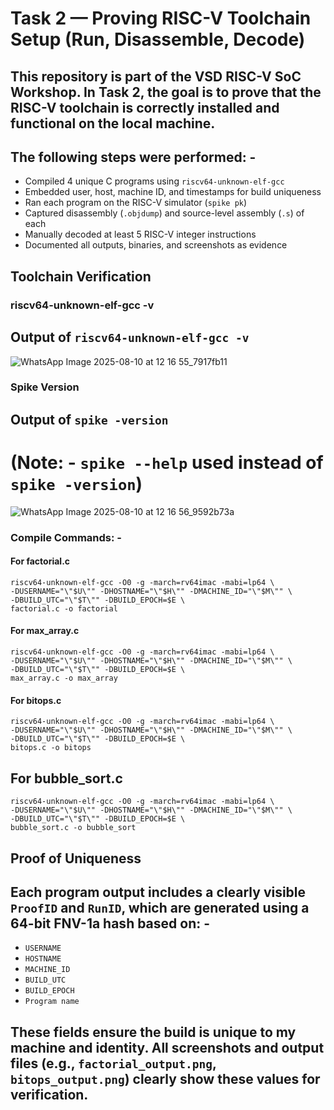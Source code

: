 # Task 2 — Proving RISC-V Toolchain Setup (Run, Disassemble, Decode)

## This repository is part of the VSD RISC-V SoC Workshop. In Task 2, the goal is to prove that the RISC-V toolchain is correctly installed and functional on the local machine.

## The following steps were performed: -
- Compiled 4 unique C programs using `riscv64-unknown-elf-gcc`
- Embedded user, host, machine ID, and timestamps for build uniqueness
- Ran each program on the RISC-V simulator (`spike pk`)
- Captured disassembly (`.objdump`) and source-level assembly (`.s`) of each
- Manually decoded at least 5 RISC-V integer instructions
- Documented all outputs, binaries, and screenshots as evidence

## Toolchain Verification

### riscv64-unknown-elf-gcc -v
## Output of ``` riscv64-unknown-elf-gcc -v ```
![WhatsApp Image 2025-08-10 at 12 16 55_7917fb11](https://github.com/user-attachments/assets/2406b237-ace9-4941-9184-6ed06ce27b67)

### Spike Version
## Output of ``` spike -version ```
# (Note: - ``` spike --help ``` used instead of ``` spike -version```)
![WhatsApp Image 2025-08-10 at 12 16 56_9592b73a](https://github.com/user-attachments/assets/640d6eb4-85bd-4c09-9b3c-01ffe99d02d2)


### Compile Commands: -

#### For factorial.c
```
riscv64-unknown-elf-gcc -O0 -g -march=rv64imac -mabi=lp64 \
-DUSERNAME="\"$U\"" -DHOSTNAME="\"$H\"" -DMACHINE_ID="\"$M\"" \
-DBUILD_UTC="\"$T\"" -DBUILD_EPOCH=$E \
factorial.c -o factorial
```
#### For max_array.c
```
riscv64-unknown-elf-gcc -O0 -g -march=rv64imac -mabi=lp64 \
-DUSERNAME="\"$U\"" -DHOSTNAME="\"$H\"" -DMACHINE_ID="\"$M\"" \
-DBUILD_UTC="\"$T\"" -DBUILD_EPOCH=$E \
max_array.c -o max_array
```
#### For bitops.c
```
riscv64-unknown-elf-gcc -O0 -g -march=rv64imac -mabi=lp64 \
-DUSERNAME="\"$U\"" -DHOSTNAME="\"$H\"" -DMACHINE_ID="\"$M\"" \
-DBUILD_UTC="\"$T\"" -DBUILD_EPOCH=$E \
bitops.c -o bitops
```
## For bubble_sort.c
```
riscv64-unknown-elf-gcc -O0 -g -march=rv64imac -mabi=lp64 \
-DUSERNAME="\"$U\"" -DHOSTNAME="\"$H\"" -DMACHINE_ID="\"$M\"" \
-DBUILD_UTC="\"$T\"" -DBUILD_EPOCH=$E \
bubble_sort.c -o bubble_sort
```

## Proof of Uniqueness

## Each program output includes a clearly visible `ProofID` and `RunID`, which are generated using a 64-bit FNV-1a hash based on: -

- `USERNAME`
- `HOSTNAME`
- `MACHINE_ID`
- `BUILD_UTC`
- `BUILD_EPOCH`
- `Program name`

## These fields ensure the build is unique to my machine and identity. All screenshots and output files (e.g., `factorial_output.png`, `bitops_output.png`) clearly show these values for verification.



